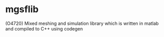 # mgsflib
(O4720) Mixed meshing and simulation library which is written in matlab and compiled to C++ using codegen
